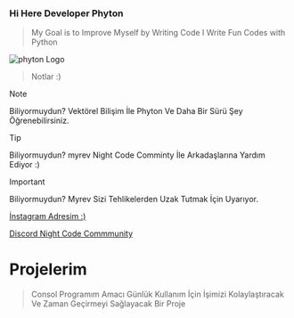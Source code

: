 ### Hi Here Developer Phyton

> My Goal is to Improve Myself by Writing Code
> I Write Fun Codes with Python

![phyton Logo](https://freepngimg.com/thumb/categories/1402.png)

> Notlar :)

> [!NOTE]
> Biliyormuydun? Vektörel Bilişim İle Phyton Ve Daha Bir Sürü Şey Öğrenebilirsiniz.

> [!TIP]
> Biliyormuydun? myrev Night Code Comminty İle Arkadaşlarına Yardım Ediyor :)

> [!IMPORTANT]
> Biliyormuydun? Myrev Sizi Tehlikelerden Uzak Tutmak İçin Uyarıyor.

[İnstagram Adresim :)](https://www.instagram.com/irisakadir0/)

[Discord Night Code Commmunity](https:/www.discord.com/nightcodecommunity/)


# Projelerim 

> Consol Programım
> Amacı Günlük Kullanım İçin İşimizi Kolaylaştıracak Ve Zaman Geçirmeyi Sağlayacak Bir Proje
